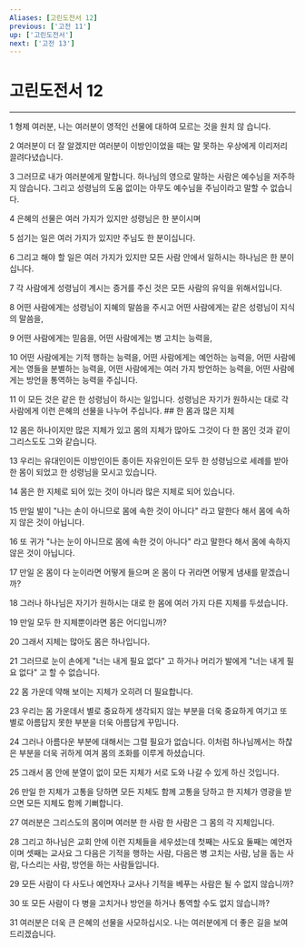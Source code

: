 ```yaml
---
Aliases: [고린도전서 12]
previous: ['고전 11']
up: ['고린도전서']
next: ['고전 13']
---
```

# 고린도전서 12

***


1 형제 여러분, 나는 여러분이 영적인 선물에 대하여 모르는 것을 원치 않 습니다. 

2 여러분이 더 잘 알겠지만 여러분이 이방인이었을 때는 말 못하는 우상에게 이리저리 끌려다녔습니다. 

3 그러므로 내가 여러분에게 말합니다. 하나님의 영으로 말하는 사람은 예수님을 저주하지 않습니다. 그리고 성령님의 도움 없이는 아무도 예수님을 주님이라고 말할 수 없습니다. 

4 은혜의 선물은 여러 가지가 있지만 성령님은 한 분이시며 

5 섬기는 일은 여러 가지가 있지만 주님도 한 분이십니다. 

6 그리고 해야 할 일은 여러 가지가 있지만 모든 사람 안에서 일하시는 하나님은 한 분이십니다. 

7 각 사람에게 성령님이 계시는 증거를 주신 것은 모든 사람의 유익을 위해서입니다. 

8 어떤 사람에게는 성령님이 지혜의 말씀을 주시고 어떤 사람에게는 같은 성령님이 지식의 말씀을, 

9 어떤 사람에게는 믿음을, 어떤 사람에게는 병 고치는 능력을, 

10 어떤 사람에게는 기적 행하는 능력을, 어떤 사람에게는 예언하는 능력을, 어떤 사람에게는 영들을 분별하는 능력을, 어떤 사람에게는 여러 가지 방언하는 능력을, 어떤 사람에게는 방언을 통역하는 능력을 주십니다. 

11 이 모든 것은 같은 한 성령님이 하시는 일입니다. 성령님은 자기가 원하시는 대로 각 사람에게 이런 은혜의 선물을 나누어 주십니다. ## 한 몸과 많은 지체 

12 몸은 하나이지만 많은 지체가 있고 몸의 지체가 많아도 그것이 다 한 몸인 것과 같이 그리스도도 그와 같습니다. 

13 우리는 유대인이든 이방인이든 종이든 자유인이든 모두 한 성령님으로 세례를 받아 한 몸이 되었고 한 성령님을 모시고 있습니다. 

14 몸은 한 지체로 되어 있는 것이 아니라 많은 지체로 되어 있습니다. 

15 만일 발이 "나는 손이 아니므로 몸에 속한 것이 아니다" 라고 말한다 해서 몸에 속하지 않은 것이 아닙니다. 

16 또 귀가 "나는 눈이 아니므로 몸에 속한 것이 아니다" 라고 말한다 해서 몸에 속하지 않은 것이 아닙니다. 

17 만일 온 몸이 다 눈이라면 어떻게 들으며 온 몸이 다 귀라면 어떻게 냄새를 맡겠습니까? 

18 그러나 하나님은 자기가 원하시는 대로 한 몸에 여러 가지 다른 지체를 두셨습니다. 

19 만일 모두 한 지체뿐이라면 몸은 어디입니까? 

20 그래서 지체는 많아도 몸은 하나입니다. 

21 그러므로 눈이 손에게 "너는 내게 필요 없다" 고 하거나 머리가 발에게 "너는 내게 필요 없다" 고 할 수 없습니다. 

22 몸 가운데 약해 보이는 지체가 오히려 더 필요합니다. 

23 우리는 몸 가운데서 별로 중요하게 생각되지 않는 부분을 더욱 중요하게 여기고 또 별로 아름답지 못한 부분을 더욱 아름답게 꾸밉니다. 

24 그러나 아름다운 부분에 대해서는 그럴 필요가 없습니다. 이처럼 하나님께서는 하찮은 부분을 더욱 귀하게 여겨 몸의 조화를 이루게 하셨습니다. 

25 그래서 몸 안에 분열이 없이 모든 지체가 서로 도와 나갈 수 있게 하신 것입니다. 

26 만일 한 지체가 고통을 당하면 모든 지체도 함께 고통을 당하고 한 지체가 영광을 받으면 모든 지체도 함께 기뻐합니다. 

27 여러분은 그리스도의 몸이며 여러분 한 사람 한 사람은 그 몸의 각 지체입니다. 

28 그리고 하나님은 교회 안에 이런 지체들을 세우셨는데 첫째는 사도요 둘째는 예언자이며 셋째는 교사요 그 다음은 기적을 행하는 사람, 다음은 병 고치는 사람, 남을 돕는 사람, 다스리는 사람, 방언을 하는 사람들입니다. 

29 모든 사람이 다 사도나 예언자나 교사나 기적을 베푸는 사람은 될 수 없지 않습니까? 

30 또 모든 사람이 다 병을 고치거나 방언을 하거나 통역할 수도 없지 않습니까? 

31 여러분은 더욱 큰 은혜의 선물을 사모하십시오. 나는 여러분에게 더 좋은 길을 보여 드리겠습니다.
